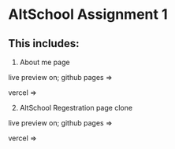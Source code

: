 # AltSchool Assignment 1

## This includes:

1. About me page

live preview on;
github pages => 

vercel =>

2. AltSchool Regestration page clone

live preview on;
github pages => 

vercel =>